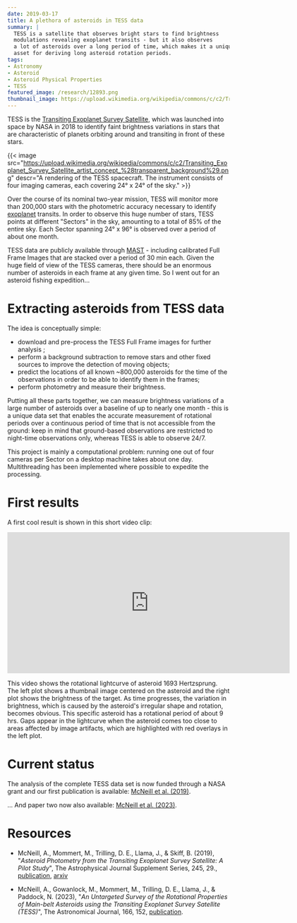 ```yaml
---
date: 2019-03-17
title: A plethora of asteroids in TESS data
summary: |
  TESS is a satellite that observes bright stars to find brightness
  modulations revealing exoplanet transits - but it also observes
  a lot of asteroids over a long period of time, which makes it a unique
  asset for deriving long asteroid rotation periods.
tags:
- Astronomy
- Asteroid
- Asteroid Physical Properties
- TESS
featured_image: /research/12893.png
thumbnail_image: https://upload.wikimedia.org/wikipedia/commons/c/c2/Transiting_Exoplanet_Survey_Satellite_artist_concept_%28transparent_background%29.png
---
```


TESS is the [Transiting Exoplanet Survey Satellite](https://tess.mit.edu/), which was launched into space by NASA in 2018 to identify faint brightness variations in stars that are characteristic of planets orbiting around and transiting in front of these stars.

{{< image
src="https://upload.wikimedia.org/wikipedia/commons/c/c2/Transiting_Exoplanet_Survey_Satellite_artist_concept_%28transparent_background%29.png"
descr="A rendering of the TESS spacecraft. The instrument consists of four imaging cameras, each covering 24° x 24° of the sky." >}}

Over the course of its nominal two-year mission, TESS will monitor more than 200,000 stars with the photometric accuracy necessary to identify [exoplanet](https://en.wikipedia.org/wiki/Exoplanet) transits. In order to observe this huge number of stars, TESS points at different "Sectors" in the sky, amounting to a total of 85% of the entire sky. Each Sector spanning 24° x 96° is observed over a period of about one month.

TESS data are publicly available through [MAST](https://archive.stsci.edu/tess/) - including calibrated Full Frame Images that are stacked over a period of 30 min each. Given the huge field of view of the TESS cameras, there should be an enormous number of asteroids in each frame at any given time. So I went out for an asteroid fishing expedition...

# Extracting asteroids from TESS data

The idea is conceptually simple:
  * download and pre-process the TESS Full Frame images for further analysis ;
  * perform a background subtraction to remove stars and other fixed sources to improve the detection of moving objects;
  * predict the locations of all known ~800,000 asteroids for the time of the observations in order to be able to identify them in the frames;
  * perform photometry and measure their brightness.

Putting all these parts together, we can measure brightness variations of a large number of asteroids over a baseline of up to nearly one month - this is a unique data set that enables the accurate measurement of rotational periods over a continuous period of time that is not accessible from the ground: keep in mind that ground-based observations are restricted to night-time observations only, whereas TESS is able to observe 24/7.

This project is mainly a computational problem: running one out of four cameras per Sector on a desktop machine takes about one day. Multithreading has been implemented where possible to expedite the processing.


# First results

A first cool result is shown in this short video clip:

<iframe src="https://player.vimeo.com/video/323253379?h=a5dbce3ca8" width="640" height="320" frameborder="0" allow="autoplay; fullscreen"
allowfullscreen></iframe>

This video shows the rotational lightcurve of asteroid 1693 Hertzsprung. The left plot shows a thumbnail image centered on the asteroid and the right plot shows the brightness of the target. As time progresses, the variation in brightness, which is caused by the asteroid's irregular shape and rotation, becomes obvious. This specific asteroid has a rotational period of about 9 hrs. Gaps appear in the lightcurve when the asteroid comes too close to areas affected by image artifacts, which are highlighted with red overlays in the left plot.

# Current status

The analysis of the complete TESS data set is now funded through a NASA grant and our first publication is available: [McNeill et al. (2019)](https://ui.adsabs.harvard.edu/abs/2019ApJS..245...29M/abstract). 

... And paper two now also available: [McNeill et al. (2023)](https://iopscience.iop.org/article/10.3847/1538-3881/acf194/pdf).

# Resources

* McNeill, A., Mommert, M., Trilling, D. E., Llama, J., & Skiff, B. (2019), "*Asteroid Photometry from the Transiting Exoplanet Survey Satellite: A Pilot Study*", The Astrophysical Journal Supplement Series, 245, 29., [publication](http://doi.org/10.3847/1538-4365/ab5223), [arxiv](http://arxiv.org/abs/1911.01495)

* McNeill, A., Gowanlock, M., Mommert, M., Trilling, D. E., Llama, J., & Paddock, N. (2023), "*An Untargeted Survey of the Rotational Properties of Main-belt Asteroids using the
Transiting Exoplanet Survey Satellite (TESS)*", The Astronomical Journal, 166, 152, [publication](https://iopscience.iop.org/article/10.3847/1538-3881/acf194/pdf).
